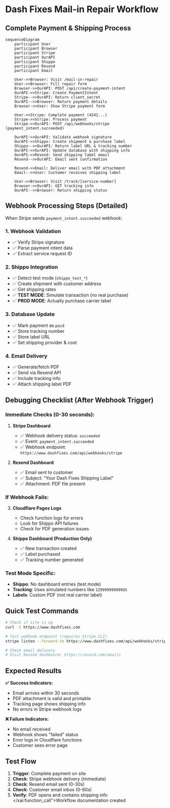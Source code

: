 # Dash Fixes Mail-in Repair Workflow

## Complete Payment & Shipping Process

```mermaid
sequenceDiagram
    participant User
    participant Browser
    participant Stripe
    participant OurAPI
    participant Shippo
    participant Resend
    participant Email

    User->>Browser: Visit /mail-in-repair
    User->>Browser: Fill repair form
    Browser->>OurAPI: POST /api/create-payment-intent
    OurAPI->>Stripe: Create PaymentIntent
    Stripe-->>OurAPI: Return client_secret
    OurAPI-->>Browser: Return payment details
    Browser->>User: Show Stripe payment form

    User->>Stripe: Complete payment (4242...)
    Stripe->>Stripe: Process payment
    Stripe->>OurAPI: POST /api/webhooks/stripe (payment_intent.succeeded)

    OurAPI->>OurAPI: Validate webhook signature
    OurAPI->>Shippo: Create shipment & purchase label
    Shippo-->>OurAPI: Return label URL & tracking number
    OurAPI->>OurAPI: Update database with shipping info
    OurAPI->>Resend: Send shipping label email
    Resend-->>OurAPI: Email sent confirmation

    Resend->>Email: Deliver email with PDF attachment
    Email-->>User: Customer receives shipping label

    User->>Browser: Visit /track/[service-number]
    Browser->>OurAPI: GET tracking info
    OurAPI-->>Browser: Return shipping status
```

## Webhook Processing Steps (Detailed)

When Stripe sends `payment_intent.succeeded` webhook:

### 1. **Webhook Validation**
- ✅ Verify Stripe signature
- ✅ Parse payment intent data
- ✅ Extract service request ID

### 2. **Shippo Integration**
- ✅ Detect test mode (`shippo_test_*`)
- ✅ Create shipment with customer address
- ✅ Get shipping rates
- ✅ **TEST MODE**: Simulate transaction (no real purchase)
- ✅ **PROD MODE**: Actually purchase carrier label

### 3. **Database Update**
- ✅ Mark payment as `paid`
- ✅ Store tracking number
- ✅ Store label URL
- ✅ Set shipping provider & cost

### 4. **Email Delivery**
- ✅ Generate/fetch PDF
- ✅ Send via Resend API
- ✅ Include tracking info
- ✅ Attach shipping label PDF

## Debugging Checklist (After Webhook Trigger)

### **Immediate Checks (0-30 seconds):**

1. **Stripe Dashboard**
   - ✅ Webhook delivery status: `succeeded`
   - ✅ Event: `payment_intent.succeeded`
   - ✅ Webhook endpoint: `https://www.dashfixes.com/api/webhooks/stripe`

2. **Resend Dashboard**
   - ✅ Email sent to customer
   - ✅ Subject: "Your Dash Fixes Shipping Label"
   - ✅ Attachment: PDF file present

### **If Webhook Fails:**

3. **Cloudflare Pages Logs**
   - Check function logs for errors
   - Look for Shippo API failures
   - Check for PDF generation issues

4. **Shippo Dashboard (Production Only)**
   - ✅ New transaction created
   - ✅ Label purchased
   - ✅ Tracking number generated

### **Test Mode Specific:**

- **Shippo**: No dashboard entries (test mode)
- **Tracking**: Uses simulated numbers like `1Z9999999999US`
- **Labels**: Custom PDF (not real carrier label)

## Quick Test Commands

```bash
# Check if site is up
curl -I https://www.dashfixes.com

# Test webhook endpoint (requires Stripe CLI)
stripe listen --forward-to https://www.dashfixes.com/api/webhooks/stripe

# Check email delivery
# Visit Resend dashboard: https://resend.com/emails
```

## Expected Results

**✅ Success Indicators:**
- Email arrives within 30 seconds
- PDF attachment is valid and printable
- Tracking page shows shipping info
- No errors in Stripe webhook logs

**❌ Failure Indicators:**
- No email received
- Webhook shows "failed" status
- Error logs in Cloudflare functions
- Customer sees error page

## Test Flow

1. **Trigger**: Complete payment on site
2. **Check**: Stripe webhook delivery (immediate)
3. **Check**: Resend email sent (0-30s)
4. **Check**: Customer email inbox (0-60s)
5. **Verify**: PDF opens and contains shipping info</content>
</xai:function_call">Workflow documentation created